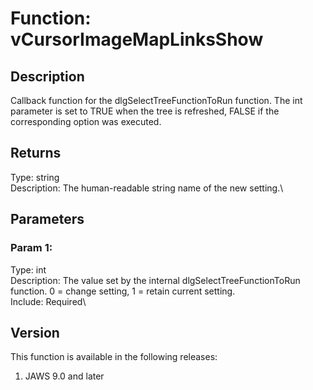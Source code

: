 # Function: vCursorImageMapLinksShow

## Description

Callback function for the dlgSelectTreeFunctionToRun function. The int
parameter is set to TRUE when the tree is refreshed, FALSE if the
corresponding option was executed.

## Returns

Type: string\
Description: The human-readable string name of the new setting.\

## Parameters

### Param 1:

Type: int\
Description: The value set by the internal dlgSelectTreeFunctionToRun
function. 0 = change setting, 1 = retain current setting.\
Include: Required\

## Version

This function is available in the following releases:

1.  JAWS 9.0 and later
